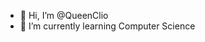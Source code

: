 - 👋 Hi, I’m @QueenClio
- 🌱 I’m currently learning Computer Science


<!---
QueenClio/QueenClio is a ✨ special ✨ repository because its `README.md` (this file) appears on your GitHub profile.
You can click the Preview link to take a look at your changes.
--->
